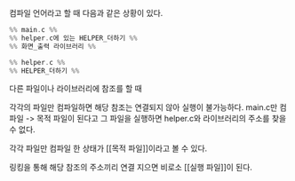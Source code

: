 컴파일 언어라고 할 때
다음과 같은 상황이 있다.
```c
%% main.c %%
%% helper.c에 있는 HELPER_더하기 %%
%% 화면_출력 라이브러리 %%
```

```c
%% helper.c %%
%% HELPER_더하기 %%
```
다른 파일이나 라이브러리에 참조를 할 때

각각의 파일만 컴파일하면 해당 참조는 연결되지 않아 실행이 불가능하다.
main.c만 컴파일 -> 목적 파일이 된다고 그 파일을 실행하면
helper.c와 라이브러리의 주소를 찾을 수 없다.

각각 파일만 컴파일 한 상태가 [[목적 파일]]이라고 볼 수 있다.

링킹을 통해 해당 참조의 주소끼리 연결 지으면 비로소 [[실행 파일]]이 된다.
